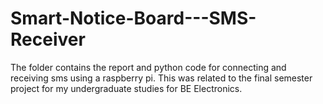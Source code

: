 # Smart-Notice-Board---SMS-Receiver
The folder contains the report and python code for connecting and receiving sms using a raspberry pi. This was related to the final semester project for my undergraduate studies for BE Electronics.
